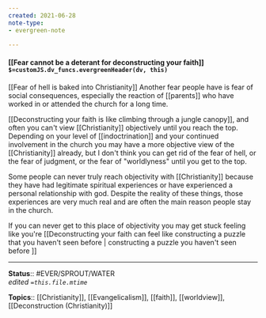 ```yaml
---
created: 2021-06-28
note-type: 
- evergreen-note

---
```


#### [[Fear cannot be a deterant for deconstructing your faith]] `$=customJS.dv_funcs.evergreenHeader(dv, this)`

[[Fear of hell is baked into Christianity]] Another fear people have is fear of social consequences, especially the reaction of [[parents]] who have worked in or attended the church for a long time.

[[Deconstructing your faith is like climbing through a jungle canopy]], and often you can't view [[Christianity]] objectively until you reach the top. Depending on your level of [[indoctrination]] and your continued involvement in the church you may have a more objective view of the [[Christianity]] already, but I don't think you can get rid of the fear of hell, or the fear of judgment, or the fear of "worldlyness" until you get to the top. 

Some people can never truly reach objectivity with [[Christianity]] because they have had legitimate spiritual experiences or have experienced a personal relationship with god. Despite the reality of these things, those experiences are very much real and are often the main reason people stay in the church.

If you can never get to this place of objectivity you may get stuck feeling like you're [[Deconstructing your faith can feel like constructing a puzzle that you haven't seen before | constructing a puzzle you haven't seen before ]]

---

**Status**:: #EVER/SPROUT/WATER   
*edited `=this.file.mtime`*

**Topics**:: [[Christianity]], [[Evangelicalism]], [[faith]], [[worldview]], [[Deconstruction (Christianity)]] 
	
